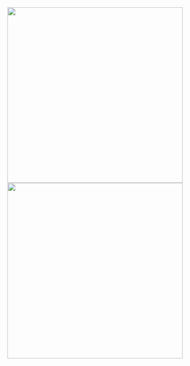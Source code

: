 <img src="https://github.com/user-attachments/assets/f6eb6263-0f41-4415-8914-e869f5586d3a" width="400">
<img src="https://github.com/user-attachments/assets/2b487c62-86d7-48e3-a188-ff46bd9f445f" width="400">
